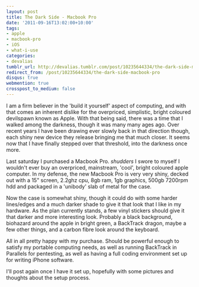 ```yaml
---
layout: post
title: The Dark Side - Macbook Pro
date: '2011-09-16T13:02:00+10:00'
tags:
- apple
- macbook-pro
- iOS
- what-i-use
categories:
- devalias
tumblr_url: http://devalias.tumblr.com/post/10235644334/the-dark-side-macbook-pro
redirect_from: /post/10235644334/the-dark-side-macbook-pro
disqus: true
webmention: true
crosspost_to_medium: false
---
```

I am a firm believer in the 'build it yourself' aspect of computing, and with that comes an inherent dislike for the overpriced, simplistic, bright coloured devilspawn known as Apple. With that being said, there was a time that I walked among the darkness, though it was many many ages ago. Over recent years I have been drawing ever slowly back in that direction though, each shiny new device they release bringing me that much closer. It seems now that I have finally stepped over that threshold, into the darkness once more.

Last saturday I purchased a Macbook Pro. *shudders* I swore to myself I wouldn't ever buy an overpriced, mainstream, 'cool', bright coloured apple computer. In my defense, the new Macbook Pro is very very shiny, decked out with a 15" screen, 2.2ghz cpu, 8gb ram, 1gb graphics, 500gb 7200rpm hdd and packaged in a 'unibody' slab of metal for the case.

Now the case is somewhat shiny, though it could do with some harder lines/edges and a much darker shade to give it that look that I like in my hardware. As the plan currently stands, a few vinyl stickers should give it that darker and more interesting look. Probably a black background, biohazard around the apple in bright green, a BackTrack dragon, maybe a few other things, and a carbon fibre look around the keyboard.

All in all pretty happy with my purchase. Should be powerful enough to satisfy my portable computing needs, as well as running BackTrack in Parallels for pentesting, as well as having a full coding environment set up for writing iPhone software.

I'll post again once I have it set up, hopefully with some pictures and thoughts about the setup process.
